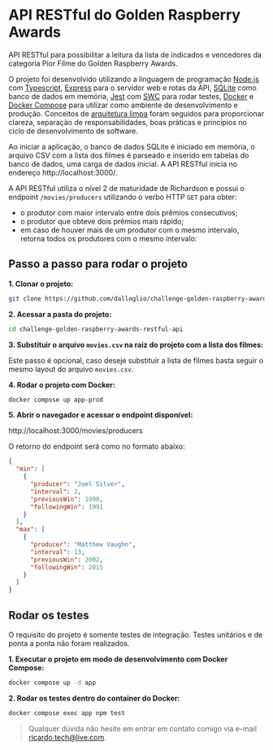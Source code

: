 # API RESTful do Golden Raspberry Awards

API RESTful para possibilitar a leitura da lista de indicados e vencedores da categoria Pior Filme do Golden Raspberry Awards.

O projeto foi desenvolvido utilizando a linguagem de programação [Node.js](https://nodejs.org/) com [Typescript](https://www.typescriptlang.org/), [Express](https://expressjs.com/) para o servidor web e rotas da API, [SQLite](https://www.sqlite.org/index.html) como banco de dados em memória, [Jest](https://jestjs.io/) com [SWC](https://swc.rs/docs/usage/jest) para rodar testes, [Docker](https://www.docker.com/) e [Docker Compose](https://docs.docker.com/compose/) para utilizar como ambiente de desenvolvimento e produção. Conceitos de [arquitetura limpa](https://www.amazon.com.br/Clean-Architecture-Craftsmans-Software-Structure-ebook/dp/B075LRM681) foram seguidos para proporcionar clareza, separação de responsabilidades, boas práticas e princípios no ciclo de desenvolvimento de software.

Ao iniciar a aplicação, o banco de dados SQLite é iniciado em memória, o arquivo CSV com a lista dos filmes é parseado e inserido em tabelas do banco de dados, uma carga de dados inicial. A API RESTful inicia no endereço http://localhost:3000/.

A API RESTful utiliza o nível 2 de maturidade de Richardson e possui o endpoint `/movies/producers` utilizando o verbo HTTP `GET` para obter:

- o produtor com maior intervalo entre dois prêmios consecutivos;
- o produtor que obteve dois prêmios mais rápido;
- em caso de houver mais de um produtor com o mesmo intervalo, retorna todos os produtores com o mesmo intervalo:

## Passo a passo para rodar o projeto

**1. Clonar o projeto:**

```sh
git clone https://github.com/dalloglio/challenge-golden-raspberry-awards-restful-api.git
```

**2. Acessar a pasta do projeto:**

```sh
cd challenge-golden-raspberry-awards-restful-api
```

**3. Substituir o arquivo `movies.csv` na raiz do projeto com a lista dos filmes:**

Este passo é opcional, caso deseje substituir a lista de filmes basta seguir o mesmo layout do arquivo `movies.csv`.

**4. Rodar o projeto com Docker:**

```sh
docker compose up app-prod
```

**5. Abrir o navegador e acessar o endpoint disponível:**

http://localhost:3000/movies/producers

O retorno do endpoint será como no formato abaixo:

```json
{
  "min": [
    {
      "producer": "Joel Silver",
      "interval": 1,
      "previousWin": 1990,
      "followingWin": 1991
    }
  ],
  "max": [
    {
      "producer": "Matthew Vaughn",
      "interval": 13,
      "previousWin": 2002,
      "followingWin": 2015
    }
  ]
}
```

## Rodar os testes

O requisito do projeto é somente testes de integração. Testes unitários e de ponta a ponta não foram realizados.

**1. Executar o projeto em modo de desenvolvimento com Docker Compose:**

```sh
docker compose up -d app
```

**2. Rodar os testes dentro do container do Docker:**

```sh
docker compose exec app npm test
```

> Qualquer dúvida não hesite em entrar em contato comigo via e-mail ricardo.tech@live.com.
